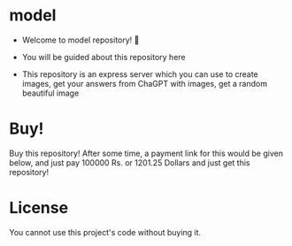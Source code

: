 # model

- Welcome to model repository! 🎉

- You will be guided about this repository here

- This repository is an express server which you can use to create images, get your answers from ChaGPT with images, get a random beautiful image

# Buy!

Buy this repository! After some time, a payment link for this would be given below, and just pay 100000 Rs. or 1201.25 Dollars and just get this repository!


# License
You cannot use this project's code without buying it.
